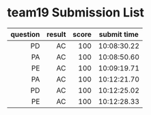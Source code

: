 # team19 Submission List
question | result | score | submit time
----:|----:|-----:|-----
PD | AC | 100 | 10:08:30.22 
PA | AC | 100 | 10:08:50.60 
PE | AC | 100 | 10:09:19.71 
PA | AC | 100 | 10:12:21.70 
PD | AC | 100 | 10:12:25.02 
PE | AC | 100 | 10:12:28.33 
